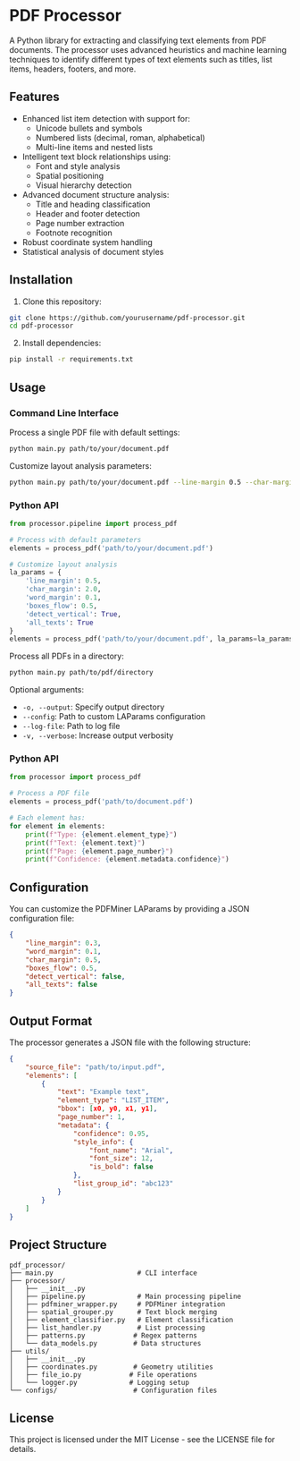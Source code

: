 # PDF Processor

A Python library for extracting and classifying text elements from PDF documents. The processor uses advanced heuristics and machine learning techniques to identify different types of text elements such as titles, list items, headers, footers, and more.

## Features

- Enhanced list item detection with support for:
  - Unicode bullets and symbols
  - Numbered lists (decimal, roman, alphabetical)
  - Multi-line items and nested lists
- Intelligent text block relationships using:
  - Font and style analysis
  - Spatial positioning
  - Visual hierarchy detection
- Advanced document structure analysis:
  - Title and heading classification
  - Header and footer detection
  - Page number extraction
  - Footnote recognition
- Robust coordinate system handling
- Statistical analysis of document styles

## Installation

1. Clone this repository:
```bash
git clone https://github.com/yourusername/pdf-processor.git
cd pdf-processor
```

2. Install dependencies:
```bash
pip install -r requirements.txt
```

## Usage

### Command Line Interface

Process a single PDF file with default settings:
```bash
python main.py path/to/your/document.pdf
```

Customize layout analysis parameters:
```bash
python main.py path/to/your/document.pdf --line-margin 0.5 --char-margin 2.0 --word-margin 0.1 --detect-vertical
```

### Python API

```python
from processor.pipeline import process_pdf

# Process with default parameters
elements = process_pdf('path/to/your/document.pdf')

# Customize layout analysis
la_params = {
    'line_margin': 0.5,
    'char_margin': 2.0,
    'word_margin': 0.1,
    'boxes_flow': 0.5,
    'detect_vertical': True,
    'all_texts': True
}
elements = process_pdf('path/to/your/document.pdf', la_params=la_params)
```

Process all PDFs in a directory:
```bash
python main.py path/to/pdf/directory
```

Optional arguments:
- `-o, --output`: Specify output directory
- `--config`: Path to custom LAParams configuration
- `--log-file`: Path to log file
- `-v, --verbose`: Increase output verbosity

### Python API

```python
from processor import process_pdf

# Process a PDF file
elements = process_pdf('path/to/document.pdf')

# Each element has:
for element in elements:
    print(f"Type: {element.element_type}")
    print(f"Text: {element.text}")
    print(f"Page: {element.page_number}")
    print(f"Confidence: {element.metadata.confidence}")
```

## Configuration

You can customize the PDFMiner LAParams by providing a JSON configuration file:

```json
{
    "line_margin": 0.3,
    "word_margin": 0.1,
    "char_margin": 0.5,
    "boxes_flow": 0.5,
    "detect_vertical": false,
    "all_texts": false
}
```

## Output Format

The processor generates a JSON file with the following structure:

```json
{
    "source_file": "path/to/input.pdf",
    "elements": [
        {
            "text": "Example text",
            "element_type": "LIST_ITEM",
            "bbox": [x0, y0, x1, y1],
            "page_number": 1,
            "metadata": {
                "confidence": 0.95,
                "style_info": {
                    "font_name": "Arial",
                    "font_size": 12,
                    "is_bold": false
                },
                "list_group_id": "abc123"
            }
        }
    ]
}
```

## Project Structure

```
pdf_processor/
├── main.py                     # CLI interface
├── processor/
│   ├── __init__.py
│   ├── pipeline.py             # Main processing pipeline
│   ├── pdfminer_wrapper.py     # PDFMiner integration
│   ├── spatial_grouper.py      # Text block merging
│   ├── element_classifier.py   # Element classification
│   ├── list_handler.py         # List processing
│   ├── patterns.py            # Regex patterns
│   └── data_models.py         # Data structures
├── utils/
│   ├── __init__.py
│   ├── coordinates.py         # Geometry utilities
│   ├── file_io.py            # File operations
│   └── logger.py             # Logging setup
└── configs/                   # Configuration files
```

## License

This project is licensed under the MIT License - see the LICENSE file for details.
